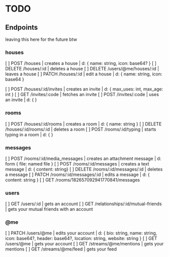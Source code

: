 # TODO
## Endpoints
leaving this here for the future btw

### houses
[ ] POST /houses | creates a house | d: { name: string, icon: base64? }
[ ] DELETE /houses/:id | deletes a house
[ ] DELETE /users/@me/houses/:id | leaves a house
[ ] PATCH /houses/:id | edit a house | d: { name: string, icon: base64 }

[ ] POST /houses/:id/invites | creates an invite | d: { max_uses: int, max_age: int }
[ ] GET /invites/:code | fetches an invite
[ ] POST /invites/:code | uses an invite | d: { }

### rooms
[ ] POST /houses/:id/rooms | creates a room | d: { name: string }
[ ] DELETE /houses/:id/rooms/:id | deletes a room
[ ] POST /rooms/:id/typing | starts typing in a room | d: { }

### messages
[ ] POST /rooms/:id/media_messages | creates an attachment message | d: form { file: named file }
[ ] POST /rooms/:id/messages | creates a text message | d: { content: string}
[ ] DELETE /rooms/:id/messages/:id | deletes a message
[ ] PATCH /rooms/:id/messages/:id | edits a message | d: { content: string }
[ ] GET /rooms/182657092941770841/messages

### users
[ ] GET /users/:id | gets an account
[ ] GET /relationships/:id/mutual-friends | gets your mutual friends with an account

### \@me
[ ] PATCH /users/@me | edits your account | d: { bio: string, name: string, icon: base64?, header: base64?, location: string, website: string }
[ ] GET /users/@me | gets your account
[ ] GET /streams/@me/mentions | gets your mentions
[ ] GET /streams/@me/feed | gets your feed
